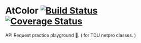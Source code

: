 # AtColor [![Build Status](https://travis-ci.org/elzup/AtColor.svg?branch=master)](https://travis-ci.org/elzup/AtColor) [![Coverage Status](https://coveralls.io/repos/github/elzup/AtColor/badge.svg?branch=master)](https://coveralls.io/github/elzup/AtColor?branch=master)
API Request practice playground 🎪. ( for TDU netpro classes. )
